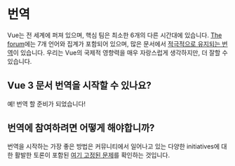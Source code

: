 # 번역

Vue는 전 세계에 퍼져 있으며, 핵심 팀은 최소한 6개의 다른 시간대에 있습니다. [The forum](https://forum.vuejs.org/)에는 7개 언어와 집계가 포함되어 있으며, 많은 문서에서 [적극적으로 유지되는 번역](https://github.com/vuejs?utf8=%E2%9C%93&q=vuejs.org)이 있습니다. 우리는 Vue의 국제적 영향력을 매우 자랑스럽게 생각하지만, 더 잘할 수 있습니다.

## Vue 3 문서 번역을 시작할 수 있나요?

예! 번역 할 준비가 되었습니다!

## 번역에 참여하려면 어떻게 해야합니까?

번역을 시작하는 가장 좋은 방법은 커뮤니티에서 일어나고 있는 다양한 initiatives에 대한 활발한 토론이 포함된 [여기 고정된 문제](https://github.com/vuejs/docs-next/issues/478)를 확인하는 것입니다.


